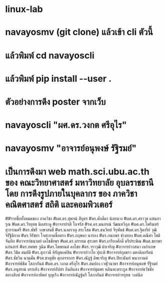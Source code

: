 # linux-lab
# navayosmv (git clone) แล้วเข้า cli ตัวนี้ 
# แล้วพิมพ์ cd navayoscli
# แล้วพิมพ์ pip install --user .
# ตัวอย่างการดึง poster จากเว็บ
# navayoscli  "ผศ.ดร.วงกต ศรีอุไร" 
# navayosmv "อาจารย์อนุพงษ์ รัฐิรมย์" 
# เป็นการดึงมา web math.sci.ubu.ac.th ของ คณะวิทยาศาสตร์ มหาวิทยาลัย อุบลราชธานี โดย การดึงรูปภายในบุคลากร ของ ภาควิชา คณิตศาสตร์ สถิติ และคอมพิวเตอร์

##รายชื่อทั้งหมดของ ภาควิชา
#ผศ.ดร.สุพจน์ สีบุตร
#ดร.ศักดิ์ดา น้อยนาง
#ผศ.ดร.ศราวุธ แสนการุณ
#ผศ.ดร.วีรยุทธ นิลสระคู
#อาจารย์รตี โบจรัส
#รศ.ดร.มนกรณ์ วัฒนทวีกุล
#ผศ.ดร.ไพรินทร์ สุวรรณศรี
#ดร.พัชรี วงษาสนธิ์
#ดร.นงคราญ สระโสม
#ดร.ธนวิทย์ จีรุพันธ์
#ผศ.ดร.ฐิตารีย์ วุฒิจิรัฐิติกาล
#ดร.จิรัชยา ใจสะอาดซื่อตรง
#ดร.กฤษดา นารอง
#ดร.กนกพร ช่างทอง
#ผศ.คณิศา โชติจันทึก
#อาจารย์ธนาตย์ เดโชชัยพร
#ผศ.ดร.บรรทม สุระพร
#ดร.เกรียงศักดิ์  ตรีประพิณ
#ผศ.ชยาพร แก่นสาร์
#ดร.ทศพร จูฉิม
#ดร.ไพชยนต์  คงไชย
#ดร.วราวุฒิ  ผ้าเจริญ
#อาจารย์วาสนา เหง้าเกษ
#ดร.วิชิต  สมบัติ
#ดร.สุภาวดี  หิรัญพงศ์สิน
#อาจารย์วาโย  ปุยะติ
#อาจารย์กุลธรา มหาดิลกรัตน์
#ดร.ชัชวิน นามมั่น
#รศ.ชาญชัย ศุภอรรถกร
#ดร.ณัฏฐ์ ดิษเจริญ
#ดร.ปิยะนันท์ พนากานต์
#อาจารย์พิชิต โสภากันต์
#ผศ.ดร.วงกต ศรีอุไร
#ดร.สมปอง  เวฬุวนาธร
#อาจารย์อนุพงษ์ รัฐิรมย์
#ดร.อนุสรณ์ บรรเทิง
#อาจารย์อัปสร อินทิแสง
#อาจารย์ชุมพร หลินหะตระกูล
#อาจารย์ธวัชชัย สลางสิงห์
#อาจารย์อาทิตย์ บุญเริง
#อาจารย์ณัฏฐ์นรี โสภากันต์
#อาจารย์วรยุทธ วงค์นิล
